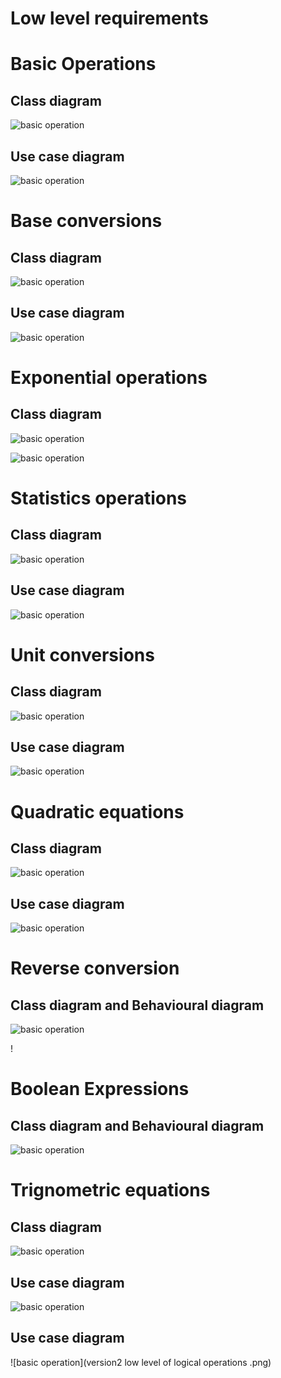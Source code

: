 # Low level requirements




<h1>Basic Operations</h1>
<h2>Class diagram</h2>



![basic operation](UML-class_basic.png )



<h2>Use case diagram</h2>

![basic operation](UML-usecasediagram.png)



<h1>Base conversions</h1>
<h2>Class diagram</h2>

![basic operation](classdiagram.JPG)


<h2>Use case diagram</h2>

![basic operation](newumlusd.JPG )


<h1>Exponential operations</h1>
<h2>Class diagram</h2>

![basic operation](expo_structural.png )



![basic operation](expobehavioral.png )



<h1>Statistics operations</h1>
<h2>Class diagram</h2>

![basic operation](umlstatisrticsstruc.jpeg )


<h2>Use case diagram</h2>

![basic operation](umlstatsiticsbehav.jpeg)


<h1>Unit conversions</h1>
<h2>Class diagram</h2>

![basic operation](unitconvertion_structural.png )


<h2>Use case diagram</h2>

![basic operation](unitconversions_behavirol.svg)



<h1>Quadratic equations</h1>
<h2>Class diagram</h2>

![basic operation](StructuralQuadratic.png )


<h2>Use case diagram</h2>

![basic operation](behavioralquadratic.png )



<h1>Reverse conversion</h1>
<h2>Class diagram and Behavioural diagram </h2>

![basic operation](reverseconver.png )


!<h1>Boolean Expressions</h1>
<h2>Class diagram and Behavioural diagram </h2>

![basic operation](boolean.png )

<h1>Trignometric equations</h1>
<h2>Class diagram</h2>

![basic operation](CLASS_trignometry.png)


<h2>Use case diagram</h2>

![basic operation](usecase_trignometry.png)


<h2>Use case diagram</h2>

![basic operation](version2 low level of logical operations .png)







